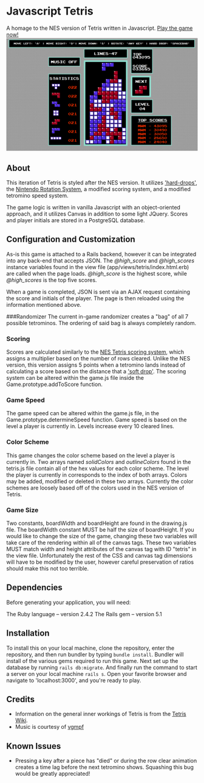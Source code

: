 # Javascript Tetris

A homage to the NES version of Tetris written in Javascript. [Play the game now!](https://javascript-tetris.herokuapp.com)
![tetris](/public/screenshot.png)

## About
This iteration of Tetris is styled after the NES version. It utilizes ['hard-drops'](http://tetris.wikia.com/wiki/Hard_Drop), the [Nintendo Rotation System](http://tetris.wikia.com/wiki/Nintendo_Rotation_System), a modified scoring system, and a modified tetromino speed system.

The game logic is written in vanilla Javascript with an object-oriented approach, and it utilizes Canvas in addition to some light JQuery. Scores and player initials are stored in a PostgreSQL database.

## Configuration and Customization
As-is this game is attached to a Rails backend, however it can be integrated into any back-end that accepts JSON. The *@high_score* and *@high_scores* instance variables found in the view file (app/views/tetris/index.html.erb) are called when the page loads. *@high_score* is the highest score, while *@high_scores* is the top five scores. 

When a game is completed, JSON is sent via an AJAX request containing the score and initials of the player. The page is then reloaded using the information mentioned above.

###Randomizer
The current in-game randomizer creates a "bag" of all 7 possible tetrominos. The ordering of said bag is always completely random.

### Scoring
Scores are calculated similarly to the [NES Tetris scoring system](http://tetris.wikia.com/wiki/Scoring), which assigns a multiplier based on the number of rows cleared. Unlike the NES version, this version assigns 5 points when a tetromino lands instead of calculating a score based on the distance that a ['soft drop'](http://tetris.wikia.com/wiki/Drop). The scoring system can be altered within the game.js file inside the Game.prototype.addToScore function.

### Game Speed
The game speed can be altered within the game.js file, in the Game.prototype.determineSpeed function. Game speed is based on the level a player is currently in. Levels increase every 10 cleared lines.

### Color Scheme
This game changes the color scheme based on the level a player is currently in. Two arrays named *solidColors* and *outlineColors* found in the tetris.js file contain all of the hex values for each color scheme. The level the player is currently in corresponds to the index of both arrays. Colors may be added, modified or deleted in these two arrays. Currently the color schemes are loosely based off of the colors used in the NES version of Tetris.

### Game Size
Two constants, boardWidth and boardHeight are found in the drawing.js file. The boardWidth constant MUST be half the size of boardHeight. If you would like to change the size of the game, changing these two variables will take care of the rendering within all of the canvas tags. These two variables MUST match width and height attributes of the canvas tag with ID "tetris" in the view file. Unfortunately the rest of the CSS and canvas tag dimensions will have to be modified by the user, however careful preservation of ratios should make this not too terrible.

## Dependencies
Before generating your application, you will need:

The Ruby language – version 2.4.2
The Rails gem – version 5.1

## Installation
To install this on your local machine, clone the repository, enter the repository, and then run bundler by typing
`bundle install`. Bundler will install of the various gems required to run this game. Next set up the database by running
`rails db:migrate`. And finally run the command to start a server on your local machine
`rails s`. Open your favorite browser and navigate to 'localhost:3000', and you're ready to play.

## Credits
* Information on the general inner workings of Tetris is from the [Tetris Wiki](http://tetris.wikia.com/wiki/Tetris_Wiki).
* Music is courtesy of [vgmpf](http://www.vgmpf.com/Wiki/index.php/Tetris_(NES))

## Known Issues
* Pressing a key after a piece has "died" or during the row clear animation creates a time lag before the next tetromino shows. Squashing this bug would be greatly appreciated!